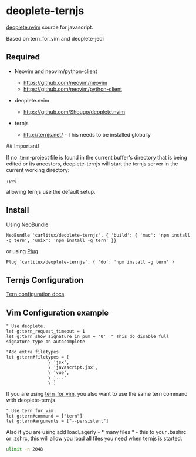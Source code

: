 # deoplete-ternjs
[deoplete.nvim](https://github.com/Shougo/deoplete.nvim) source for javascript.

Based on tern_for_vim and deoplete-jedi

## Required

- Neovim and neovim/python-client
  - https://github.com/neovim/neovim
  - https://github.com/neovim/python-client

- deoplete.nvim
  - https://github.com/Shougo/deoplete.nvim

- ternjs
  - http://ternjs.net/  - This needs to be installed globally

## Important!

If no .tern-project file is found in the current buffer's directory that is
being edited or its ancestors, deoplete-ternjs will start the ternjs server
in the current working directory:

```vim
:pwd
```

allowing ternjs use the default setup.


## Install

Using [NeoBundle](https://github.com/Shougo/neobundle.vim)

```vim
NeoBundle 'carlitux/deoplete-ternjs', { 'build': { 'mac': 'npm install -g tern', 'unix': 'npm install -g tern' }}
```

or using [Plug](https://github.com/junegunn/vim-plug)

```vim
Plug 'carlitux/deoplete-ternjs', { 'do': 'npm install -g tern' }
```

## Ternjs Configuration

[Tern configuration docs](http://ternjs.net/doc/manual.html#configuration).


## Vim Configuration example
```vim
" Use deoplete.
let g:tern_request_timeout = 1
let g:tern_show_signature_in_pum = '0'  " This do disable full signature type on autocomplete

"Add extra filetypes
let g:tern#filetypes = [
                \ 'jsx',
                \ 'javascript.jsx',
                \ 'vue',
                \ '...'
                \ ]
```

If you are using [tern_for_vim](https://github.com/ternjs/tern_for_vim), you also want to use the same tern command with deoplete-ternjs
```vim
" Use tern_for_vim.
let g:tern#command = ["tern"]
let g:tern#arguments = ["--persistent"]
```

Also if you are using add loadEagerly - * many files * - this to your .bashrc or .zshrc, this will
allow you load all files you need when ternjs is started.

```bash
ulimit -n 2048
```
